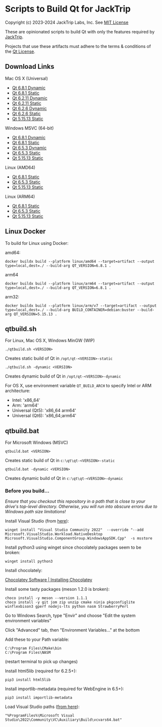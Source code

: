 # Scripts to Build Qt for JackTrip

Copyright (c) 2023-2024 JackTrip Labs, Inc.
See [MIT License](LICENSE)

These are opinionated scripts to build Qt with only the features required by [JackTrip](https://github.com/jacktrip/jacktrip).

Projects that use these artifacts must adhere to the terms & conditions of the [Qt License](https://www.qt.io/licensing/).

## Download Links

Mac OS X (Universal)
* [Qt 6.8.1 Dynamic](https://files.jacktrip.org/contrib/qt/qt-6.8.1-dynamic-osx.tar.gz)
* [Qt 6.8.1 Static](https://files.jacktrip.org/contrib/qt/qt-6.8.1-static-osx.tar.gz)
* [Qt 6.2.11 Dynamic](https://files.jacktrip.org/contrib/qt/qt-6.2.11-dynamic-osx.tar.gz)
* [Qt 6.2.11 Static](https://files.jacktrip.org/contrib/qt/qt-6.2.11-static-osx.tar.gz)
* [Qt 6.2.6 Dynamic](https://files.jacktrip.org/contrib/qt/qt-6.2.6-dynamic-osx.tar.gz)
* [Qt 6.2.6 Static](https://files.jacktrip.org/contrib/qt/qt-6.2.6-static-osx.tar.gz)
* [Qt 5.15.13 Static](https://files.jacktrip.org/contrib/qt/qt-5.15.13-static-osx.tar.gz)

Windows MSVC (64-bit)
* [Qt 6.8.1 Dynamic](https://files.jacktrip.org/contrib/qt/qt-6.8.1-dynamic-win.zip)
* [Qt 6.8.1 Static](https://files.jacktrip.org/contrib/qt/qt-6.8.1-static-win.zip)
* [Qt 6.5.3 Dynamic](https://files.jacktrip.org/contrib/qt/qt-6.5.3-dynamic-win.zip)
* [Qt 6.5.3 Static](https://files.jacktrip.org/contrib/qt/qt-6.5.3-static-win.zip)
* [Qt 5.15.13 Static](https://files.jacktrip.org/contrib/qt/qt-5.15.13-static-win.zip)

Linux (AMD64)
* [Qt 6.8.1 Static](https://files.jacktrip.org/contrib/qt/qt-6.8.1-static-linux-amd64.tar.gz)
* [Qt 6.5.3 Static](https://files.jacktrip.org/contrib/qt/qt-6.5.3-static-linux-amd64.tar.gz)
* [Qt 5.15.13 Static](https://files.jacktrip.org/contrib/qt/qt-5.15.13-static-linux-amd64.tar.gz)

Linux (ARM64)
* [Qt 6.8.1 Static](https://files.jacktrip.org/contrib/qt/qt-6.8.1-static-linux-arm64.tar.gz)
* [Qt 6.5.3 Static](https://files.jacktrip.org/contrib/qt/qt-6.5.3-static-linux-arm64.tar.gz)
* [Qt 5.15.13 Static](https://files.jacktrip.org/contrib/qt/qt-5.15.13-static-linux-arm64.tar.gz)


## Linux Docker

To build for Linux using Docker:

amd64:
```
docker buildx build --platform linux/amd64 --target=artifact --output type=local,dest=./ --build-arg QT_VERSION=6.8.1 .
```

arm64
```
docker buildx build --platform linux/arm64 --target=artifact --output type=local,dest=./ --build-arg QT_VERSION=6.8.1 .
```

arm32:
```
docker buildx build --platform linux/arm/v7 --target=artifact --output type=local,dest=./ --build-arg BUILD_CONTAINER=debian:buster --build-arg QT_VERSION=5.15.13 .
```


## qtbuild.sh

For Linux, Mac OS X, Windows MinGW (WIP)

`./qtbuild.sh <VERSION>`

Creates static build of Qt in `/opt/qt-<VERSION>-static`

`./qtbuild.sh -dynamic <VERSION>`

Creates dynamic build of Qt in `/opt/qt-<VERSION>-dynamic`

For OS X, use environment variable `QT_BUILD_ARCH` to specify Intel or ARM architecture:

* Intel: 'x86_64'
* Arm: 'arm64'
* Universal (Qt5): 'x86_64 arm64'
* Universal (Qt6): 'x86_64;arm64'


## qtbuild.bat

For Microsoft Windows (MSVC)

`qtbuild.bat <VERSION>`

Creates static build of Qt in `c:\qt\qt-<VERSION>-static`

`qtbuild.bat -dynamic <VERSION>`

Creates dynamic build of Qt in `c:\qt\qt-<VERSION>-dynamic`

### Before you build...

_Ensure that you checkout this repository in a path that is close to your drive's top-level
directory. Otherwise, you will run into obscure errors due to Windows path size limitations!_

Install Visual Studio (from [here](https://learn.microsoft.com/en-us/windows/apps/windows-app-sdk/set-up-your-development-environment?tabs=cs-vs-community%2Ccpp-vs-community%2Cvs-2022-17-1-a%2Cvs-2022-17-1-b)):

```
winget install "Visual Studio Community 2022"  --override "--add Microsoft.VisualStudio.Workload.NativeDesktop Microsoft.VisualStudio.ComponentGroup.WindowsAppSDK.Cpp"  -s msstore
```

Install python3 using winget since chocolately packages seem to be broken:

```
winget install python3
```

Install chocolately:

[Chocolatey Software | Installing Chocolatey](https://chocolatey.org/install)

Install some tasty packages (meson 1.2.0 is broken):

```
choco install -y meson --version 1.1.1
choco install -y git jom zip unzip cmake ninja pkgconfiglite winflexbison3 gperf nodejs-lts python nasm StrawberryPerl
```

Go to Windows Search, type "Envir" and choose "Edit the system environment variables"

Click "Advanced" tab, then "Environment Variables..." at the bottom

Add these to your Path variable:

```
C:\Program Files\CMake\bin
C:\Program Files\NASM
```

(restart terminal to pick up changes)

Install html5lib (required for 6.2.5+):
```
pip3 install html5lib
```

Install importlib-metadata (required for WebEngine in 6.5+):
```
pip3 install importlib-metadata
```

Load Visual Studio paths ([from here](https://learn.microsoft.com/en-us/cpp/build/building-on-the-command-line?view=msvc-160)):
```
"%ProgramFiles%\Microsoft Visual Studio\2022\Community\VC\Auxiliary\Build\vcvars64.bat"
```
